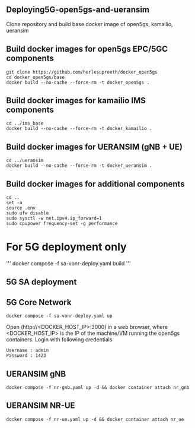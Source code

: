 ## Deploying5G-open5gs-and-ueransim
Clone repository and build base docker image of open5gs, kamailio, ueransim
## Build docker images for open5gs EPC/5GC components
```
git clone https://github.com/herlesupreeth/docker_open5gs
cd docker_open5gs/base
docker build --no-cache --force-rm -t docker_open5gs .
```
## Build docker images for kamailio IMS components
```
cd ../ims_base
docker build --no-cache --force-rm -t docker_kamailio .
```
## Build docker images for UERANSIM (gNB + UE)
```
cd ../ueransim
docker build --no-cache --force-rm -t docker_ueransim .
```
## Build docker images for additional components
```
cd ..
set -a
source .env
sudo ufw disable
sudo sysctl -w net.ipv4.ip_forward=1
sudo cpupower frequency-set -g performance
```

# For 5G deployment only
'''
docker compose -f sa-vonr-deploy.yaml build
'''
## 5G SA deployment
## 5G Core Network
```
docker compose -f sa-vonr-deploy.yaml up
```
Open (http://<DOCKER_HOST_IP>:3000) in a web browser, where <DOCKER_HOST_IP> is the IP of the machine/VM running the open5gs containers. Login with following credentials
```
Username : admin
Password : 1423
```
## UERANSIM gNB 
```
docker compose -f nr-gnb.yaml up -d && docker container attach nr_gnb
```
## UERANSIM NR-UE 
```
docker compose -f nr-ue.yaml up -d && docker container attach nr_ue
```
